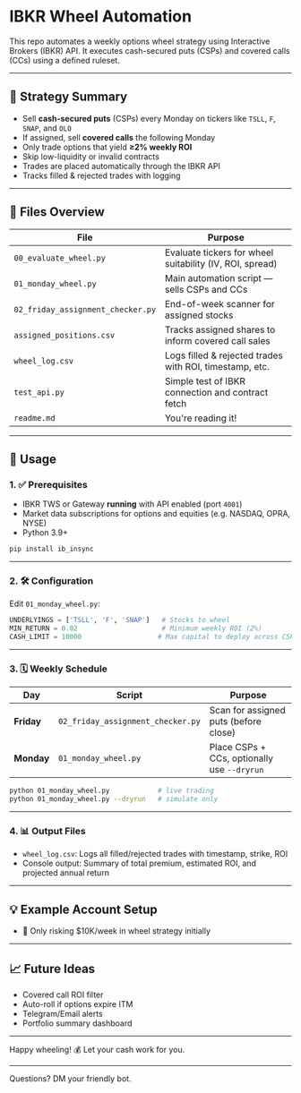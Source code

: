 # IBKR Wheel Automation

This repo automates a weekly options wheel strategy using Interactive Brokers (IBKR) API.
It executes cash-secured puts (CSPs) and covered calls (CCs) using a defined ruleset.

---

## 🧠 Strategy Summary

- Sell **cash-secured puts** (CSPs) every Monday on tickers like `TSLL`, `F`, `SNAP`, and `OLO`
- If assigned, sell **covered calls** the following Monday
- Only trade options that yield **≥2% weekly ROI**
- Skip low-liquidity or invalid contracts
- Trades are placed automatically through the IBKR API
- Tracks filled & rejected trades with logging

---

## 📂 Files Overview

| File                              | Purpose                                                  |
| --------------------------------- | -------------------------------------------------------- |
| `00_evaluate_wheel.py`            | Evaluate tickers for wheel suitability (IV, ROI, spread) |
| `01_monday_wheel.py`              | Main automation script — sells CSPs and CCs              |
| `02_friday_assignment_checker.py` | End-of-week scanner for assigned stocks                  |
| `assigned_positions.csv`          | Tracks assigned shares to inform covered call sales      |
| `wheel_log.csv`                   | Logs filled & rejected trades with ROI, timestamp, etc.  |
| `test_api.py`                     | Simple test of IBKR connection and contract fetch        |
| `readme.md`                       | You're reading it!                                       |

---

## 🚀 Usage

### 1. ✅ Prerequisites

- IBKR TWS or Gateway **running** with API enabled (port `4001`)
- Market data subscriptions for options and equities (e.g. NASDAQ, OPRA, NYSE)
- Python 3.9+

```bash
pip install ib_insync
```

---

### 2. 🛠 Configuration

Edit `01_monday_wheel.py`:

```python
UNDERLYINGS = ['TSLL', 'F', 'SNAP']   # Stocks to wheel
MIN_RETURN = 0.02                     # Minimum weekly ROI (2%)
CASH_LIMIT = 10000                   # Max capital to deploy across CSPs
```

---

### 3. 🗓 Weekly Schedule

| Day        | Script                            | Purpose                                     |
| ---------- | --------------------------------- | ------------------------------------------- |
| **Friday** | `02_friday_assignment_checker.py` | Scan for assigned puts (before close)       |
| **Monday** | `01_monday_wheel.py`              | Place CSPs + CCs, optionally use `--dryrun` |

```bash
python 01_monday_wheel.py            # live trading
python 01_monday_wheel.py --dryrun   # simulate only
```

---

### 4. 📊 Output Files

- `wheel_log.csv`: Logs all filled/rejected trades with timestamp, strike, ROI
- Console output: Summary of total premium, estimated ROI, and projected annual return

---

## 💡 Example Account Setup

- 🎯 Only risking $10K/week in wheel strategy initially

---

## 📈 Future Ideas

- Covered call ROI filter
- Auto-roll if options expire ITM
- Telegram/Email alerts
- Portfolio summary dashboard

---

Happy wheeling! 💰 Let your cash work for you.

---

Questions? DM your friendly bot.
